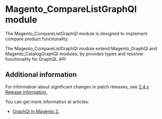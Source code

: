 # Magento_CompareListGraphQl module

The Magento_CompareListGraphQl module is designed to implement compare product functionality.

The Magento_CompareListGraphQl module extend Magento_GraphQl and Magento_CatalogGraphQl modules, by provides types and resolver functionality for GraphQL API

## Additional information

For information about significant changes in patch releases, see [2.4.x Release information.](https://devdocs.magento.com/guides/v2.4/release-notes/bk-release-notes.html)

You can get more information at articles:

- [GraphQl In Magento 2.](https://devdocs.magento.com/guides/v2.4/graphql)
